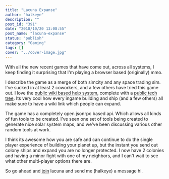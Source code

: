 ```yaml
---
title: "Lacuna Expanse"
author: "halkeye"
description: ""
post_id: "391"
date: "2010/10/20 13:08:55"
post_name: "lacuna-expanse"
status: "publish"
category: "Gaming"
tags: []
cover: "../cover-image.jpg"
---
```


With all the new recent games that have come out, across all systems, I keep finding it surprising that I'm playing a browser based (originally) mmo.

I describe the game as a merge of both simcity and any space trading sim. I've sucked in at least 2 coworkers, and a few others have tried this game out. I love the [public wiki based help system](https://community.lacunaexpanse.com/wiki), complete with a [public tech tree](https://community.lacunaexpanse.com/wiki/tech-tree). Its very cool how every ingame building and ship (and a few others) all make sure to have a wiki link which people can expand.

The game has a completely open jsonrpc based api. Which allows all kinds of fun tools to be created. I've seen one set of tools being created to generate nice solar system maps, and we've been discussing various other random tools at work.

I think its awesome how you are safe and can continue to do the single player experience of building your planet up, but the instant you send out colony ships and expand you are no longer protected. I now have 2 colonies and having a minor fight with one of my neighbors, and I can't wait to see what other multi-player options there are.

So go ahead and [join](https://us1.lacunaexpanse.com/#referral=3989a52e-cbfb-35db-8592-e46f0bf902fa) lacuna and send me (halkeye) a message hi.
